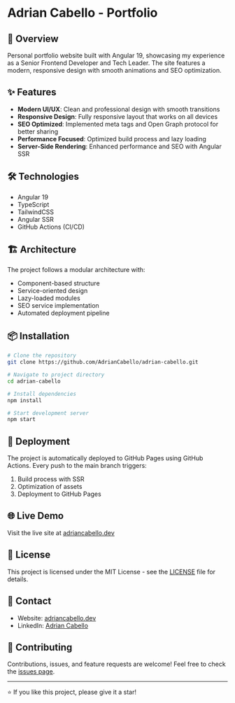 # Adrian Cabello - Portfolio

## 🚀 Overview

Personal portfolio website built with Angular 19, showcasing my experience as a Senior Frontend Developer and Tech Leader. The site features a modern, responsive design with smooth animations and SEO optimization.

## ✨ Features

- **Modern UI/UX**: Clean and professional design with smooth transitions
- **Responsive Design**: Fully responsive layout that works on all devices
- **SEO Optimized**: Implemented meta tags and Open Graph protocol for better sharing
- **Performance Focused**: Optimized build process and lazy loading
- **Server-Side Rendering**: Enhanced performance and SEO with Angular SSR

## 🛠️ Technologies

- Angular 19
- TypeScript
- TailwindCSS
- Angular SSR
- GitHub Actions (CI/CD)

## 🏗️ Architecture

The project follows a modular architecture with:

- Component-based structure
- Service-oriented design
- Lazy-loaded modules
- SEO service implementation
- Automated deployment pipeline

## 📦 Installation

```bash
# Clone the repository
git clone https://github.com/AdrianCabello/adrian-cabello.git

# Navigate to project directory
cd adrian-cabello

# Install dependencies
npm install

# Start development server
npm start
```

## 🚀 Deployment

The project is automatically deployed to GitHub Pages using GitHub Actions. Every push to the main branch triggers:

1. Build process with SSR
2. Optimization of assets
3. Deployment to GitHub Pages

## 🌐 Live Demo

Visit the live site at [adriancabello.dev](https://adriancabello.dev)

## 📄 License

This project is licensed under the MIT License - see the [LICENSE](LICENSE) file for details.

## 👤 Contact

- Website: [adriancabello.dev](https://adriancabello.dev)
- LinkedIn: [Adrian Cabello](https://linkedin.com/in/adrian-cabello)

## 🤝 Contributing

Contributions, issues, and feature requests are welcome! Feel free to check the [issues page](https://github.com/AdrianCabello/adrian-cabello/issues).

---

⭐️ If you like this project, please give it a star!

